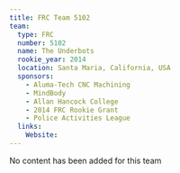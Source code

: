 ```yaml
---
title: FRC Team 5102
team:
  type: FRC
  number: 5102
  name: The Underbots
  rookie_year: 2014
  location: Santa Maria, California, USA
  sponsors:
    - Aluma-Tech CNC Machining
    - MindBody
    - Allan Hancock College
    - 2014 FRC Rookie Grant
    - Police Activities League
  links:
    Website: 
---
```

No content has been added for this team